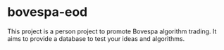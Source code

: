 # bovespa-eod
 This project is a person project to promote Bovespa algorithm trading. It aims to provide a database to test your ideas and algorithms. 
